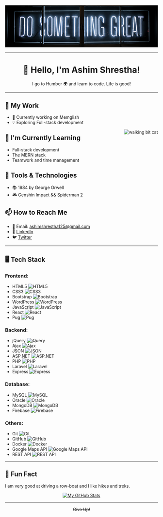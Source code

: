 <p align="center">
  <img src="./_readme/banner2.png" alt="banner-img">
</p>

---

<h1 align="center">👋 Hello, I'm Ashim Shrestha!</h1>
<p align="center">I go to Humber 🌍 and learn to code. Life is good!</p>

---

## 💼 My Work

- 🚀 Currently working on Memglish
- 💡 Exploring Full-stack development

<img align="right" src="./_readme/cat.gif" alt="walking bit cat" height="300px">

## 🌱 I'm Currently Learning

- Full-stack development
- The MERN stack
- Teamwork and time management

## 🔧 Tools & Technologies

- 📚 1984 by George Orwell
- 🎮 Genshin Impact && Spiderman 2

## 📫 How to Reach Me

- 📧 Email: ashimshrestha125@gmail.com
- 💬 [LinkedIn](https://www.linkedin.com/in/ashim-shrestha-72a16a260/)
- 🐦 [Twitter](https://twitter.com/AshimSh72784732)

---

## 🖥️ Tech Stack

### Frontend:
- HTML5 ![HTML5](https://img.shields.io/badge/-HTML5-E34F26?style=for-the-badge&logo=html5&logoColor=white)
- CSS3 ![CSS3](https://img.shields.io/badge/-CSS3-1572B6?style=for-the-badge&logo=css3&logoColor=white)
- Bootstrap ![Bootstrap](https://img.shields.io/badge/-Bootstrap-563D7C?style=for-the-badge&logo=bootstrap&logoColor=white)
- WordPress ![WordPress](https://img.shields.io/badge/-WordPress-21759B?style=for-the-badge&logo=wordpress&logoColor=white)
- JavaScript ![JavaScript](https://img.shields.io/badge/-JavaScript-F7DF1E?style=for-the-badge&logo=javascript&logoColor=black)
- React ![React](https://img.shields.io/badge/-React-61DAFB?style=for-the-badge&logo=react&logoColor=white)
- Pug ![Pug](https://img.shields.io/badge/-Pug-A86454?style=for-the-badge&logo=pug&logoColor=white)

### Backend:
- jQuery ![jQuery](https://img.shields.io/badge/-jQuery-0769AD?style=for-the-badge&logo=jquery&logoColor=white)
- Ajax ![Ajax](https://img.shields.io/badge/-Ajax-61DAFB?style=for-the-badge&logo=javascript&logoColor=black)
- JSON ![JSON](https://img.shields.io/badge/-JSON-000000?style=for-the-badge&logo=json&logoColor=white)
- ASP.NET ![ASP.NET](https://img.shields.io/badge/-ASP.NET-512BD4?style=for-the-badge&logo=.net&logoColor=white)
- PHP ![PHP](https://img.shields.io/badge/-PHP-777BB4?style=for-the-badge&logo=php&logoColor=white)
- Laravel ![Laravel](https://img.shields.io/badge/-Laravel-FF2D20?style=for-the-badge&logo=laravel&logoColor=white)
- Express ![Express](https://img.shields.io/badge/-Express-000000?style=for-the-badge&logo=express&logoColor=white)

### Database:
- MySQL ![MySQL](https://img.shields.io/badge/-MySQL-4479A1?style=for-the-badge&logo=mysql&logoColor=white)
- Oracle ![Oracle](https://img.shields.io/badge/-Oracle-F80000?style=for-the-badge&logo=oracle&logoColor=white)
- MongoDB ![MongoDB](https://img.shields.io/badge/-MongoDB-47A248?style=for-the-badge&logo=mongodb&logoColor=white)
- Firebase ![Firebase](https://img.shields.io/badge/-Firebase-FFCA28?style=for-the-badge&logo=firebase&logoColor=black)

### Others:
- Git ![Git](https://img.shields.io/badge/-Git-F05032?style=for-the-badge&logo=git&logoColor=white)
- GitHub ![GitHub](https://img.shields.io/badge/-GitHub-181717?style=for-the-badge&logo=github&logoColor=white)
- Docker ![Docker](https://img.shields.io/badge/-Docker-2496ED?style=for-the-badge&logo=docker&logoColor=white)
- Google Maps API ![Google Maps API](https://img.shields.io/badge/-Google%20Maps%20API-4285F4?style=for-the-badge&logo=google-maps&logoColor=white)
- REST API ![REST API](https://img.shields.io/badge/-REST%20API-000000?style=for-the-badge&logo=rest&logoColor=white)


---

## 🚀 Fun Fact

I am very good at driving a row-boat and I like hikes and treks.

<p align="center">
  <a href="https://github.com/AshimStha">
    <img src="https://github-readme-stats.vercel.app/api?username=AshimStha&show_icons=true&theme=dark" alt="My GitHub Stats">
  </a>
</p>

---

<div align="center">
  <s>Give Up!</s>
</div>
